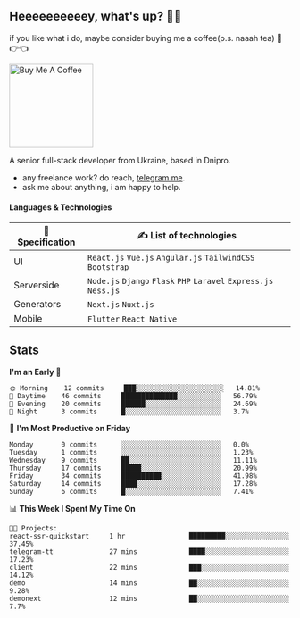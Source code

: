 ## Heeeeeeeeeey, what's up? 👋🏼

if you like what i do, maybe consider buying me a coffee(p.s. naaah tea) 🥺👉👈

<a href="https://www.buymeacoffee.com/leroywagner" target="_blank"><img src="https://cdn.buymeacoffee.com/buttons/v2/default-blue.png" alt="Buy Me A Coffee" width="150" ></a>

A senior full-stack developer from Ukraine, based in Dnipro.

- any freelance work? do reach, [telegram me](https://t.me/leroywagner).
- ask me about anything, i am happy to help.

#### Languages & Technologies

  | 🌱 Specification  | ✍ List of technologies                                                |
  |    ---            |                        ---                                            |
  | UI                | `React.js` `Vue.js` `Angular.js` `TailwindCSS` `Bootstrap`            |
  | Serverside        | `Node.js` `Django` `Flask` `PHP` `Laravel` `Express.js` `Ness.js`     |
  | Generators        | `Next.js` `Nuxt.js`                                                   |
  | Mobile            | `Flutter` `React Native`                                              |

## Stats
<!--START_SECTION:waka-->
**I'm an Early 🐤** 

```text
🌞 Morning    12 commits     ███░░░░░░░░░░░░░░░░░░░░░░   14.81% 
🌆 Daytime    46 commits     ██████████████░░░░░░░░░░░   56.79% 
🌃 Evening    20 commits     ██████░░░░░░░░░░░░░░░░░░░   24.69% 
🌙 Night      3 commits      █░░░░░░░░░░░░░░░░░░░░░░░░   3.7%

```
📅 **I'm Most Productive on Friday** 

```text
Monday       0 commits      ░░░░░░░░░░░░░░░░░░░░░░░░░   0.0% 
Tuesday      1 commits      ░░░░░░░░░░░░░░░░░░░░░░░░░   1.23% 
Wednesday    9 commits      ██░░░░░░░░░░░░░░░░░░░░░░░   11.11% 
Thursday     17 commits     █████░░░░░░░░░░░░░░░░░░░░   20.99% 
Friday       34 commits     ██████████░░░░░░░░░░░░░░░   41.98% 
Saturday     14 commits     ████░░░░░░░░░░░░░░░░░░░░░   17.28% 
Sunday       6 commits      █░░░░░░░░░░░░░░░░░░░░░░░░   7.41%

```


📊 **This Week I Spent My Time On** 

```text
🐱‍💻 Projects: 
react-ssr-quickstart     1 hr                █████████░░░░░░░░░░░░░░░░   37.45% 
telegram-tt              27 mins             ████░░░░░░░░░░░░░░░░░░░░░   17.23% 
client                   22 mins             ███░░░░░░░░░░░░░░░░░░░░░░   14.12% 
demo                     14 mins             ██░░░░░░░░░░░░░░░░░░░░░░░   9.28% 
demonext                 12 mins             ██░░░░░░░░░░░░░░░░░░░░░░░   7.7%

```


<!--END_SECTION:waka-->




<!-- **💡 Awesome projects** 

[![Readme Card](https://github-readme-stats.vercel.app/api/pin/?username=leroywagner&repo=articlegenerator)](https://github.com/leroywagner/articlegenerator) -->
